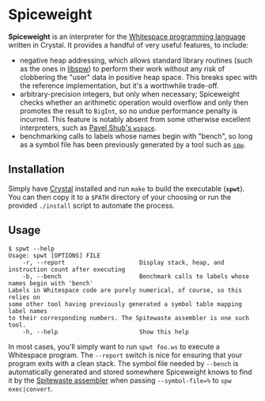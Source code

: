 # Spiceweight

**Spiceweight** is an interpreter for the [Whitespace programming language](https://en.wikipedia.org/wiki/Whitespace_(programming_language)) written in Crystal. It provides a handful of very useful features, to include:

* negative heap addressing, which allows standard library routines (such as the ones in [libspw](../../../spitewaste/lib/spitewaste/libspw)) to perform their work without any risk of clobbering the "user" data in positive heap space. This breaks spec with the reference implementation, but it's a worthwhile trade-off.
* arbitrary-precision integers, but only when necessary; Spiceweight checks whether an arithmetic operation would overflow and only then promotes the result to `BigInt`, so no undue performance penalty is incurred. This feature is notably absent from some otherwise excellent interpreters, such as [Pavel Shub's `wspace`](http://pavelshub.com/blog/2010/10/wspace/).
* benchmarking calls to labels whose names begin with "bench", so long as a symbol file has been previously generated by a tool such as [`spw`](../../../spitewaste).

## Installation

Simply have [Crystal](https://crystal-lang.org/install/) installed and run `make` to build the executable (**`spwt`**). You can then copy it to a `$PATH` directory of your choosing or run the provided `./install` script to automate the process.

## Usage
```
$ spwt --help
Usage: spwt [OPTIONS] FILE
    -r, --report                     Display stack, heap, and instruction count after executing
    -b, --bench                      Benchmark calls to labels whose names begin with 'bench'
Labels in Whitespace code are purely numerical, of course, so this relies on
some other tool having previously generated a symbol table mapping label names
to their corresponding numbers. The Spitewaste assembler is one such tool.
    -h, --help                       Show this help
```
In most cases, you'll simply want to run `spwt foo.ws` to execute a Whitespace program. The `--report` switch is nice for ensuring that your program exits with a clean stack. The symbol file needed by `--bench` is automatically generated and stored somewhere Spiceweight knows to find it by the [Spitewaste assembler](../../../spitewaste) when passing `--symbol-file=%` to `spw exec|convert`.
